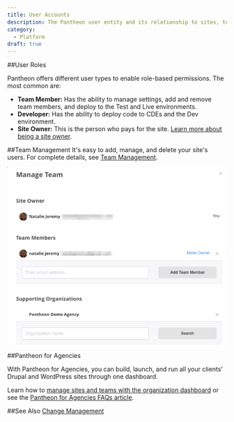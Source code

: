 ```yaml
---
title: User Accounts
description: The Pantheon user entity and its relationship to sites, teams, and organizations.
category:
  - Platform
draft: true
---
```


##User Roles

Pantheon offers different user types to enable role-based permissions. The most common are:

- **Team Member:** Has the ability to manage settings, add and remove team members, and deploy to the Test and Live environments.
- **Developer:** Has the ability to deploy code to CDEs and the Dev environment.
- **Site Owner:** This is the person who pays for the site. [Learn more about being a site owner](/docs/articles/sites/new-site-owner/).


##Team Management
It's easy to add, manage, and delete your site's users. For complete details, see [Team Management](https://pantheon.io/docs/articles/sites/team-management/).

![Team Management Window](/source/docs/assets/images/team-modal.png)

##Pantheon for Agencies

With Pantheon for Agencies, you can build, launch, and run all your clients’ Drupal and WordPress sites through one dashboard.

Learn how to [manage sites and teams with the organization dashboard](/docs/articles/organizations/managing-sites-and-teams-with-the-organization-dashboard/) or see the [Pantheon for Agencies FAQs article](/docs/articles/organizations/pantheon-for-agencies/faq/).

##See Also
[Change Management](/docs/articles/organizations/change-management/)
